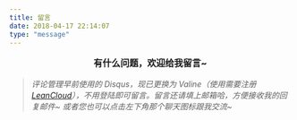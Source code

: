 ```yaml
---
title: 留言
date: 2018-04-17 22:14:07
type: "message"
---
```




<p align="center" style="font-size:16px;font-weight: bold">
    有什么问题，欢迎给我留言~
</p>

> *评论管理早前使用的  Disqus，现已更换为  Valine（使用需要注册  [LeanCloud](https://leancloud.cn/)），不用登陆即可留言。留言还请填上邮箱哈，方便接收我的回复邮件~ 或者您也可以点击左下角那个聊天图标跟我交流~*  



